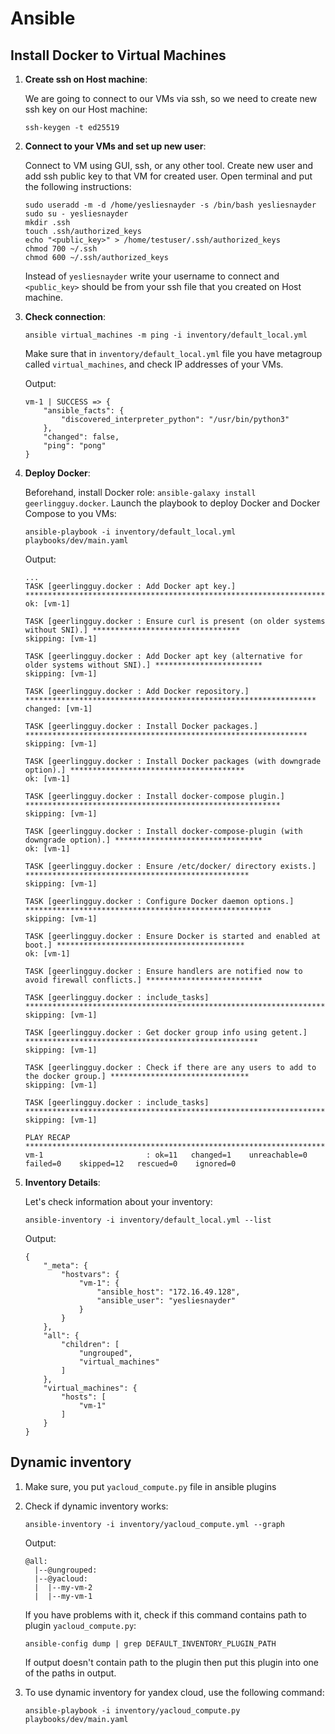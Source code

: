 # Ansible

## Install Docker to Virtual Machines

1. **Create ssh on Host machine**:

    We are going to connect to our VMs via ssh, so we need to create new ssh key on our Host machine:
    ```shell
    ssh-keygen -t ed25519
    ```

1. **Connect to your VMs and set up new user**:

    Connect to VM using GUI, ssh, or any other tool.
    Create new user and add ssh public key to that VM for created user.
    Open terminal and put the following instructions:
    ```shell
    sudo useradd -m -d /home/yesliesnayder -s /bin/bash yesliesnayder
    sudo su - yesliesnayder
    mkdir .ssh
    touch .ssh/authorized_keys
    echo "<public_key>" > /home/testuser/.ssh/authorized_keys
    chmod 700 ~/.ssh
    chmod 600 ~/.ssh/authorized_keys
    ```
    
    Instead of `yesliesnayder` write your username to connect and 
    `<public_key>` should be from your ssh file that you created on Host machine.

1. **Check connection**:

    ```shell
    ansible virtual_machines -m ping -i inventory/default_local.yml
    ```
   Make sure that in `inventory/default_local.yml` file you have metagroup called `virtual_machines`,
   and check IP addresses of your VMs.

   Output:
    ```text
    vm-1 | SUCCESS => {
        "ansible_facts": {
            "discovered_interpreter_python": "/usr/bin/python3"
        },
        "changed": false,
        "ping": "pong"
    }
    ```
   
1. **Deploy Docker**:

    Beforehand, install Docker role: `ansible-galaxy install geerlingguy.docker`.
    Launch the playbook to deploy Docker and Docker Compose to you VMs:

    ```shell
    ansible-playbook -i inventory/default_local.yml playbooks/dev/main.yaml
    ```
   
    Output:
    ```text
    ...
    TASK [geerlingguy.docker : Add Docker apt key.] ********************************************************************
    ok: [vm-1]
    
    TASK [geerlingguy.docker : Ensure curl is present (on older systems without SNI).] *********************************
    skipping: [vm-1]
    
    TASK [geerlingguy.docker : Add Docker apt key (alternative for older systems without SNI).] ************************
    skipping: [vm-1]
    
    TASK [geerlingguy.docker : Add Docker repository.] *****************************************************************
    changed: [vm-1]
    
    TASK [geerlingguy.docker : Install Docker packages.] ***************************************************************
    skipping: [vm-1]
    
    TASK [geerlingguy.docker : Install Docker packages (with downgrade option).] ***************************************
    ok: [vm-1]
    
    TASK [geerlingguy.docker : Install docker-compose plugin.] *********************************************************
    skipping: [vm-1]
    
    TASK [geerlingguy.docker : Install docker-compose-plugin (with downgrade option).] *********************************
    ok: [vm-1]
    
    TASK [geerlingguy.docker : Ensure /etc/docker/ directory exists.] **************************************************
    skipping: [vm-1]
    
    TASK [geerlingguy.docker : Configure Docker daemon options.] *******************************************************
    skipping: [vm-1]
    
    TASK [geerlingguy.docker : Ensure Docker is started and enabled at boot.] ******************************************
    ok: [vm-1]
    
    TASK [geerlingguy.docker : Ensure handlers are notified now to avoid firewall conflicts.] **************************
    
    TASK [geerlingguy.docker : include_tasks] **************************************************************************
    skipping: [vm-1]
    
    TASK [geerlingguy.docker : Get docker group info using getent.] ****************************************************
    skipping: [vm-1]
    
    TASK [geerlingguy.docker : Check if there are any users to add to the docker group.] *******************************
    skipping: [vm-1]
    
    TASK [geerlingguy.docker : include_tasks] **************************************************************************
    skipping: [vm-1]
    
    PLAY RECAP *********************************************************************************************************
    vm-1                       : ok=11   changed=1    unreachable=0    failed=0    skipped=12   rescued=0    ignored=0 
    ```
   
1. **Inventory Details**:

    Let's check information about your inventory:
    ```shell
    ansible-inventory -i inventory/default_local.yml --list
    ```
   
    Output:
    ```text
    {
        "_meta": {
            "hostvars": {
                "vm-1": {
                    "ansible_host": "172.16.49.128",
                    "ansible_user": "yesliesnayder"
                }
            }
        },
        "all": {
            "children": [
                "ungrouped",
                "virtual_machines"
            ]
        },
        "virtual_machines": {
            "hosts": [
                "vm-1"
            ]
        }
    }
    ```

## Dynamic inventory

1. Make sure, you put `yacloud_compute.py` file in ansible plugins

1. Check if dynamic inventory works:

   ```shell
   ansible-inventory -i inventory/yacloud_compute.yml --graph
   ```
   
   Output:
   ```text
   @all:
     |--@ungrouped:
     |--@yacloud:
     |  |--my-vm-2
     |  |--my-vm-1
   ```
   
   If you have problems with it, check if this command contains path to plugin `yacloud_compute.py`:
   ```shell
   ansible-config dump | grep DEFAULT_INVENTORY_PLUGIN_PATH
   ```
   If output doesn't contain path to the plugin then put this plugin into one of the paths in output.

1. To use dynamic inventory for yandex cloud, use the following command:

   ```shell
   ansible-playbook -i inventory/yacloud_compute.py playbooks/dev/main.yaml
   ```